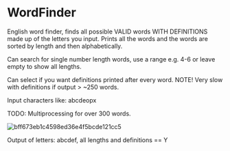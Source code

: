 # WordFinder
English word finder, finds all possible VALID words WITH DEFINITIONS made up of the letters you input. Prints all the words and the words are sorted by length and then alphabetically. 

Can search for single number length words, use a range e.g. 4-6 or leave empty to show all lengths.

Can select if you want definitions printed after every word. NOTE! Very slow with definitions if output > ~250 words.

Input characters like: abcdeopx

TODO: Multiprocessing for over 300 words.

![bff673eb1c4598ed36e4f5bcde121cc5](https://user-images.githubusercontent.com/54209182/225165224-de387934-d382-4282-93ed-88cd311b457a.png)

Output of letters: abcdef, all lengths and definitions == Y
